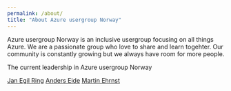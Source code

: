 ```yaml
---
permalink: /about/
title: "About Azure usergroup Norway"
---
```


Azure usergroup Norway is an inclusive usergroup focusing on all things Azure. We are a passionate group who love to share and learn togehter. Our community is constantly growing but we always have room for more people.

The current leadership in Azure usergroup Norway

[Jan Egil Ring](https://www.linkedin.com/in/janegilring/)
[Anders Eide](https://www.linkedin.com/in/anderseide/)
[Martin Ehrnst](https://www.linkedin.com/in/martinehrnst)
